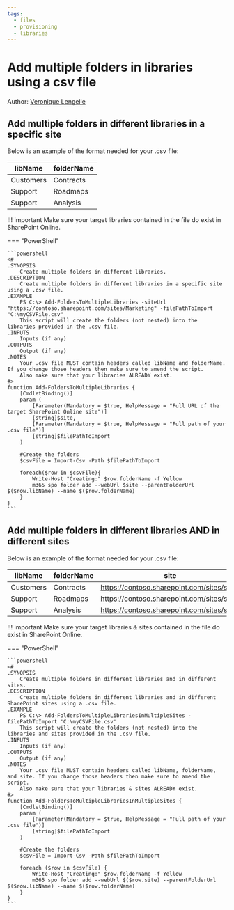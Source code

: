 ```yaml
---
tags:
  - files
  - provisioning
  - libraries
---
```


# Add multiple folders in libraries using a csv file

Author: [Veronique Lengelle](https://twitter.com/veronicageek)

## Add multiple folders in different libraries in a specific site

Below is an example of the format needed for your .csv file:

| libName | folderName |
| --------| ---------- |
| Customers | Contracts |
| Support | Roadmaps |
| Support | Analysis |

!!! important
    Make sure your target libraries contained in the file do exist in SharePoint Online.

=== "PowerShell"

    ```powershell
    <#
    .SYNOPSIS
        Create multiple folders in different libraries.
    .DESCRIPTION
        Create multiple folders in different libraries in a specific site using a .csv file.
    .EXAMPLE
        PS C:\> Add-FoldersToMultipleLibraries -siteUrl "https://contoso.sharepoint.com/sites/Marketing" -filePathToImport "C:\myCSVFile.csv"
        This script will create the folders (not nested) into the libraries provided in the .csv file.
    .INPUTS
        Inputs (if any)
    .OUTPUTS
        Output (if any)
    .NOTES
        Your .csv file MUST contain headers called libName and folderName. If you change those headers then make sure to amend the script.
        Also make sure that your libraries ALREADY exist.
    #>
    function Add-FoldersToMultipleLibraries {
        [CmdletBinding()]
        param (
            [Parameter(Mandatory = $true, HelpMessage = "Full URL of the target SharePoint Online site")]
            [string]$site,
            [Parameter(Mandatory = $true, HelpMessage = "Full path of your .csv file")]
            [string]$filePathToImport
        )
        
        #Create the folders
        $csvFile = Import-Csv -Path $filePathToImport
        
        foreach($row in $csvFile){
            Write-Host "Creating:" $row.folderName -f Yellow
            m365 spo folder add --webUrl $site --parentFolderUrl $($row.libName) --name $($row.folderName)
        }
    }
    ```

## Add multiple folders in different libraries AND in different sites

Below is an example of the format needed for your .csv file:

| libName | folderName | site |
| --------| ---------- | ---- |
| Customers | Contracts | https://contoso.sharepoint.com/sites/site1 |
| Support | Roadmaps |  https://contoso.sharepoint.com/sites/site2 |
| Support | Analysis | https://contoso.sharepoint.com/sites/site2 |

!!! important
    Make sure your target libraries & sites contained in the file do exist in SharePoint Online.

=== "PowerShell"

    ```powershell
    <#
    .SYNOPSIS
        Create multiple folders in different libraries and in different sites.
    .DESCRIPTION
        Create multiple folders in different libraries and in different SharePoint sites using a .csv file.
    .EXAMPLE
        PS C:\> Add-FoldersToMultipleLibrariesInMultipleSites -filePathToImport 'C:\myCSVFile.csv'
        This script will create the folders (not nested) into the libraries and sites provided in the .csv file.
    .INPUTS
        Inputs (if any)
    .OUTPUTS
        Output (if any)
    .NOTES
        Your .csv file MUST contain headers called libName, folderName, and site. If you change those headers then make sure to amend the script.
        Also make sure that your libraries & sites ALREADY exist.
    #>
    function Add-FoldersToMultipleLibrariesInMultipleSites {
        [CmdletBinding()]
        param (
            [Parameter(Mandatory = $true, HelpMessage = "Full path of your .csv file")]
            [string]$filePathToImport
        )
        
        #Create the folders
        $csvFile = Import-Csv -Path $filePathToImport
        
        foreach ($row in $csvFile) {
            Write-Host "Creating:" $row.folderName -f Yellow
            m365 spo folder add --webUrl $($row.site) --parentFolderUrl $($row.libName) --name $($row.folderName)
        }
    }
    ```
